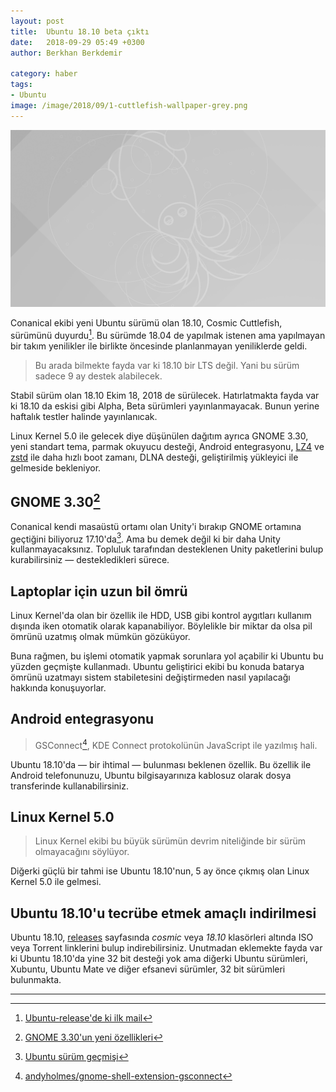 ```yaml
---
layout: post
title:  Ubuntu 18.10 beta çıktı
date:   2018-09-29 05:49 +0300
author: Berkhan Berkdemir

category: haber
tags:
- Ubuntu
image: /image/2018/09/1-cuttlefish-wallpaper-grey.png
---
```


[![Cosmic Cuttlefish gri arkaplan](/image/2018/09/1-cuttlefish-wallpaper-grey.png)](http://releases.ubuntu.com/18.10/)

Conanical ekibi yeni Ubuntu sürümü olan 18.10, Cosmic Cuttlefish, sürümünü
duyurdu[^1]. Bu sürümde 18.04 de yapılmak istenen ama yapılmayan bir takım
yenilikler ile birlikte öncesinde planlanmayan yeniliklerde geldi.

> Bu arada bilmekte fayda var ki 18.10 bir LTS değil. Yani bu sürüm sadece 9 ay
> destek alabilecek.

Stabil sürüm olan 18.10 Ekim 18, 2018 de sürülecek. Hatırlatmakta fayda var ki
18.10 da eskisi gibi Alpha, Beta sürümleri yayınlanmayacak. Bunun yerine
haftalık testler halinde yayınlanıcak.

Linux Kernel 5.0 ile gelecek diye düşünülen dağıtım ayrıca GNOME 3.30, yeni
standart tema, parmak okuyucu desteği, Android entegrasyonu,
[LZ4](https://github.com/lz4/lz4) ve [zstd](https://github.com/facebook/zstd)
ile daha hızlı boot zamanı, DLNA desteği, geliştirilmiş yükleyici ile gelmeside
bekleniyor.

## GNOME 3.30[^2]

Conanical kendi masaüstü ortamı olan Unity'i bırakıp GNOME ortamına geçtiğini
biliyoruz 17.10'da[^3]. Ama bu demek değil ki bir daha Unity kullanmayacaksınız.
Topluluk tarafından desteklenen Unity paketlerini bulup kurabilirsiniz &mdash;
destekledikleri sürece.

## Laptoplar için uzun bil ömrü

Linux Kernel'da olan bir özellik ile HDD, USB gibi kontrol aygıtları kullanım
dışında iken otomatik olarak kapanabiliyor. Böylelikle bir miktar da olsa pil
ömrünü uzatmış olmak mümkün gözüküyor.

Buna rağmen, bu işlemi otomatik yapmak sorunlara yol açabilir ki Ubuntu bu
yüzden geçmişte kullanmadı. Ubuntu geliştirici ekibi bu konuda batarya ömrünü
uzatmayı sistem stabiletesini değiştirmeden nasıl yapılacağı hakkında
konuşuyorlar.

## Android entegrasyonu

> GSConnect[^4], KDE Connect protokolünün JavaScript ile yazılmış hali.

Ubuntu 18.10'da &mdash; bir ihtimal &mdash; bulunması beklenen özellik. Bu
özellik ile Android telefonunuzu, Ubuntu bilgisayarınıza kablosuz olarak dosya
transferinde kullanabilirsiniz.

## Linux Kernel 5.0

> Linux Kernel ekibi bu büyük sürümün devrim niteliğinde bir sürüm
> olmayacağını söylüyor.

Diğerki güçlü bir tahmi ise Ubuntu 18.10'nun, 5 ay önce çıkmış olan Linux Kernel
5.0 ile gelmesi.

## Ubuntu 18.10'u tecrübe etmek amaçlı indirilmesi

Ubuntu 18.10, [releases](http://releases.ubuntu.com) sayfasında *cosmic* veya
*18.10* klasörleri altında ISO veya Torrent linklerini bulup indirebilirsiniz.
Unutmadan eklemekte fayda var ki Ubuntu 18.10'da yine 32 bit desteği yok ama
diğerki Ubuntu sürümleri, Xubuntu, Ubuntu Mate ve diğer efsanevi sürümler, 32
bit sürümleri bulunmakta.

---

[^1]: [Ubuntu-release'de ki ilk mail](https://lists.ubuntu.com/archives/ubuntu-release/2018-September/004601.html)
[^2]: [GNOME 3.30'un yeni özellikleri](https://www.youtube.com/watch?v=bNA-Q8fQqTc)
[^3]: [Ubuntu sürüm geçmişi](https://en.wikipedia.org/wiki/Ubuntu_version_history#Ubuntu_17.10_(Artful_Aardvark))
[^4]: [andyholmes/gnome-shell-extension-gsconnect](https://github.com/andyholmes/gnome-shell-extension-gsconnect)
